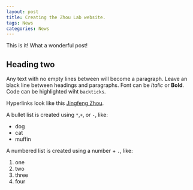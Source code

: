 ```yaml
---
layout: post
title: Creating the Zhou Lab website.
tags: News
categories: News
---
```


This is it!
What a wonderful post!

## Heading two

Any text with no empty lines between will become a paragraph.
Leave an black line between headings and paragraphs.
Font can be *Italic* or **Bold**. 
Code can be highlighted wiht `backticks`.

Hyperlinks look like this [Jingfeng Zhou](http://www.jingfengzhou.com).

A bullet list is created using `*`,`+`, or `-`, like:

- dog
- cat
- muffin

A numbered list is created using a number + `.`, like:
1. one
2. two
3. three
4. four
